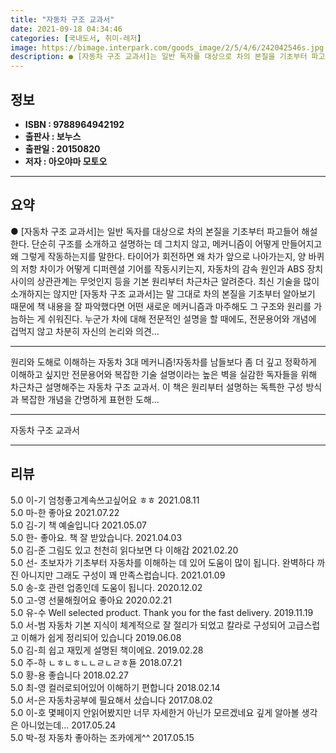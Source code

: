 ```yaml
---
title: "자동차 구조 교과서"
date: 2021-09-18 04:34:46
categories: [국내도서, 취미-레저]
image: https://bimage.interpark.com/goods_image/2/5/4/6/242042546s.jpg
description: ● [자동차 구조 교과서]는 일반 독자를 대상으로 차의 본질을 기초부터 파고들어 해설한다. 단순히 구조를 소개하고 설명하는 데 그치지 않고, 메커니즘이 어떻게 만들어지고 왜 그렇게 작동하는지를 말한다. 타이어가 회전하면 왜 차가 앞으로 나아가는지, 양 바퀴의 저항 차이가 어떻게 디퍼렌
---
```


## **정보**

- **ISBN : 9788964942192**
- **출판사 : 보누스**
- **출판일 : 20150820**
- **저자 : 아오야마 모토오**

------



## **요약**

●  [자동차 구조 교과서]는 일반 독자를 대상으로 차의 본질을 기초부터 파고들어 해설한다. 단순히 구조를 소개하고 설명하는 데 그치지 않고, 메커니즘이 어떻게 만들어지고 왜 그렇게 작동하는지를 말한다. 타이어가 회전하면 왜 차가 앞으로 나아가는지, 양 바퀴의 저항 차이가 어떻게 디퍼렌셜 기어를 작동시키는지, 자동차의 감속 원인과 ABS 장치 사이의 상관관계는 무엇인지 등을 기본 원리부터 차근차근 알려준다. 최신 기술을 많이 소개하지는 않지만 [자동차 구조 교과서]는 말 그대로 차의 본질을 기초부터 알아보기 때문에 책 내용을 잘 파악했다면 어떤 새로운 메커니즘과 마주해도 그 구조와 원리를 가늠하는 게 쉬워진다. 누군가 차에 대해 전문적인 설명을 할 때에도, 전문용어와 개념에 겁먹지 않고 차분히 자신의 논리와 의견...

------

원리와 도해로 이해하는 자동차 3대 메커니즘!자동차를 남들보다 좀 더 깊고 정확하게 이해하고 싶지만 전문용어와 복잡한 기술 설명이라는 높은 벽을 실감한 독자들을 위해 차근차근 설명해주는 자동차 구조 교과서. 이 책은 원리부터 설명하는 독특한 구성 방식과 복잡한 개념을 간명하게 표현한 도해... 

------


자동차 구조 교과서 

------


## **리뷰** 

5.0 이-기 엄청좋고계속쓰고싶어요 ㅎㅎ 2021.08.11 <br/>5.0 마-한 좋아요 2021.07.22 <br/>5.0 김-기 책 예술입니다 2021.05.07 <br/>5.0 한- 좋아요. 책 잘 받았습니다. 2021.04.03 <br/>5.0 김-준 그림도 있고 천천히 읽다보면 다 이해감 2021.02.20 <br/>5.0 선- 초보자가 기초부터 자동차를 이해하는 데 있어 도움이 많이 됩니다.
완벽하다 까진 아니지만 그래도 구성이 꽤 만족스럽습니다. 2021.01.09 <br/>5.0 송-호 관련 업종인데 도움이 됩니다. 2020.12.02 <br/>5.0 고-영 선물해줬어요 좋아요 2020.02.21 <br/>5.0 유-수 Well selected product. Thank you for the fast delivery.  2019.11.19 <br/>5.0 서-범 자동차 기본 지식이 체계적으로 잘 절리가 되었고 칼라로 구성되어 고급스럽고 이해가 쉽게 정리되어 있습니다  2019.06.08 <br/>5.0 김-희 쉽고 재밌게 설명된 책이에요. 2019.02.28 <br/>5.0 주-하 ㄴㅎㄴㅎㄴㄴㄹㄴㄹㅎ됻 2018.07.21 <br/>5.0 황-용 좋습니다 2018.02.27 <br/>5.0 최-영 컬러로되어있어 이해하기 편합니다 2018.02.14 <br/>5.0 서-은 자동차공부에 필요해서 샀습니다 2017.08.02 <br/>5.0 이-호 몇페이지 안읽어봤지만 너무 자세한거 
아닌가 모르겠네요 
깊게 알아볼 생각은 아니었는데... 2017.05.24 <br/>5.0 박-정 자동차 좋아하는 조카에게^^ 2017.05.15 <br/>